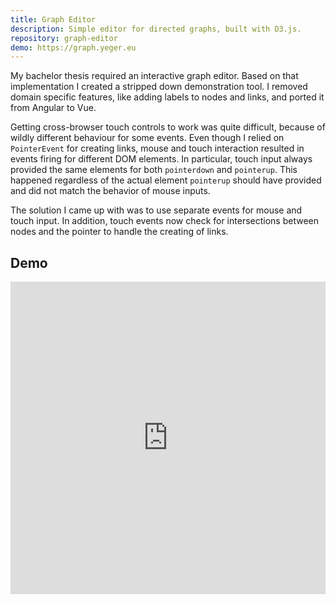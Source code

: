 ```yaml
---
title: Graph Editor
description: Simple editor for directed graphs, built with D3.js.
repository: graph-editor
demo: https://graph.yeger.eu
---
```


My bachelor thesis required an interactive graph editor.
Based on that implementation I created a stripped down demonstration tool.
I removed domain specific features, like adding labels to nodes and links, and ported it from Angular to Vue.

Getting cross-browser touch controls to work was quite difficult, because of wildly different behaviour for some events.
Even though I relied on `PointerEvent` for creating links, mouse and touch interaction resulted in events firing for different DOM elements.
In particular, touch input always provided the same elements for both `pointerdown` and `pointerup`.
This happened regardless of the actual element `pointerup` should have provided and did not match the behavior of mouse inputs.

The solution I came up with was to use separate events for mouse and touch input.
In addition, touch events now check for intersections between nodes and the pointer to handle the creating of links.

## Demo
<iframe src="https://graph.yeger.eu" title="Graph Editor" width="100%" height="500px" frameborder="0"></iframe>
